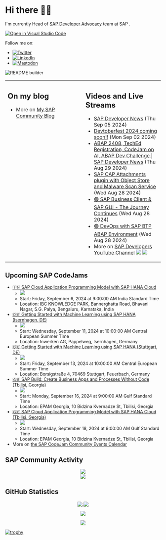 
# Hi there 👋🏼

I'm currently Head of [SAP Developer Advocacy](https://developers.sap.com/developer-advocates.html) team at SAP .

[![Open in Visual Studio Code](https://img.shields.io/badge/Made%20for-VSCode-1f425f.svg)](https://github.dev/jung-thomas/jung-thomas)

Follow me on:
- <a href="https://twitter.com/thomas_jung"><img alt="Twitter" src="https://img.shields.io/badge/thomas_jung-%231DA1F2.svg?style=for-the-badge&logo=Twitter&logoColor=white"/></a>
- <a href="https://www.linkedin.com/in/thomasjungsap/"><img alt="LinkedIn" src="https://img.shields.io/badge/linkedin-%230077B5.svg?style=for-the-badge&logo=linkedin&logoColor=white"/></a>
- <a rel="me" href="https://mastodon.cloud/@thomas_jung"><img alt="Mastodon" src="https://img.shields.io/mastodon/follow/109262551990174478?domain=https%3A%2F%2Fmastodon.cloud%2F&style=social"/></a>

![README builder](https://github.com/jung-thomas/jung-thomas/workflows/README%20builder/badge.svg)

<table><tr><td valign="top" width="50%">
 
## On my blog
- More on [My SAP Community Blog](https://community.sap.com/t5/user/viewprofilepage/user-id/139)
</td>
  
<td valign="top" width="50%">
  
## Videos and Live Streams
- [SAP Developer News](https://www.youtube.com/watch?v=Oj341riIEiM) (Thu Sep 05 2024)
- [Devtoberfest 2024 coming soon!!](https://www.youtube.com/watch?v=7FyTestvSvY) (Mon Sep 02 2024)
- [ABAP 2408, TechEd Registration, CodeJam on AI, ABAP Dev Challenge | SAP Developer News](https://www.youtube.com/watch?v=xvdewwwM5kc) (Thu Aug 29 2024)
- [SAP CAP Attachments plugin with Object Store and Malware Scan Service](https://www.youtube.com/watch?v=1mVQxJDZ2JI) (Wed Aug 28 2024)
- [🟢 SAP Business Client & SAP GUI - The Journey Continues](https://www.youtube.com/watch?v=Ihxl85uXrjc) (Wed Aug 28 2024)
- [🟢 DevOps with SAP BTP ABAP Environment](https://www.youtube.com/watch?v=CIPDvO6hxAo) (Wed Aug 28 2024)
- More on [SAP Developers YouTube Channel](https://www.youtube.com/channel/UCNfmelKDrvRmjYwSi9yvrMg) ![](https://img.shields.io/youtube/channel/views/UCNfmelKDrvRmjYwSi9yvrMg) ![](https://img.shields.io/youtube/channel/subscribers/UCNfmelKDrvRmjYwSi9yvrMg)
</td></tr></table>

## Upcoming SAP CodeJams
- [🇮🇳 SAP Cloud Application Programming Model with SAP HANA Cloud](https://community.sap.com/t5/sap-codejam/sap-cloud-application-programming-model-with-sap-hana-cloud/ev-p/13788891)
  - <img src="https://community.sap.com/t5/image/serverpage/image-id/149302i72F24745914459CD/image-size/thumb?v=v2&px=150" />
  - Start: Friday, September 6, 2024 at 9:00:00 AM India Standard Time
  - Location: IBC KNOWLEDGE PARK, Bannerghatta Road, Bhavani Nagar, S.G. Palya, Bengaluru, Karnataka, India
- [🇩🇪 Getting Started with Machine Learning using SAP HANA (Isernhagen, DE)](https://community.sap.com/t5/sap-codejam/getting-started-with-machine-learning-using-sap-hana-isernhagen-de/ev-p/13781324)
  - <img src="https://community.sap.com/t5/image/serverpage/image-id/146019i89592D4C4AD6381A/image-size/thumb?v=v2&px=150" />
  - Start: Wednesday, September 11, 2024 at 10:00:00 AM Central European Summer Time
  - Location: Inwerken AG, Pappelweg, Isernhagen, Germany
- [🇩🇪 Getting Started with Machine Learning using SAP HANA (Stuttgart, DE)](https://community.sap.com/t5/sap-codejam/getting-started-with-machine-learning-using-sap-hana-stuttgart-de/ev-p/13776919)
  - <img src="https://community.sap.com/t5/image/serverpage/image-id/146022i9EFD1A7767BDF824/image-size/thumb?v=v2&px=150" />
  - Start: Friday, September 13, 2024 at 10:00:00 AM Central European Summer Time
  - Location: Borsigstraße 4, 70469 Stuttgart, Feuerbach, Germany
- [🇬🇪  SAP Build: Create Business Apps and Processes Without Code (Tbilisi, Georgia)](https://community.sap.com/t5/sap-codejam/sap-build-create-business-apps-and-processes-without-code-tbilisi-georgia/ev-p/13766788)
  - <img src="https://community.sap.com/t5/image/serverpage/image-id/139411i4D4B2C159632ECD9/image-size/thumb?v=v2&px=150" />
  - Start: Monday, September 16, 2024 at 9:00:00 AM Gulf Standard Time
  - Location: EPAM Georgia, 10 Bidzina Kvernadze St, Tbilisi, Georgia
- [🇬🇪 SAP Cloud Application Programming Model with SAP HANA Cloud (Tbilisi, Georgia)](https://community.sap.com/t5/sap-codejam/sap-cloud-application-programming-model-with-sap-hana-cloud-tbilisi-georgia/ev-p/13767071)
  - <img src="https://community.sap.com/t5/image/serverpage/image-id/139411i4D4B2C159632ECD9/image-size/thumb?v=v2&px=150" />
  - Start: Wednesday, September 18, 2024 at 9:00:00 AM Gulf Standard Time
  - Location: EPAM Georgia, 10 Bidzina Kvernadze St, Tbilisi, Georgia
- More on [the SAP CodeJam Community Events Calendar](https://groups.community.sap.com/t5/sap-codejam/eb-p/codejam-events)

## SAP Community Activity
<p align = "center">
<a href="https://community.sap.com/t5/user/viewprofilepage/user-id/139">
  <img align="center" src="https://devrel-tools-prod-scn-badges-srv.cfapps.eu10.hana.ondemand.com/activity/139" />
</a>
</br>
<a href="https://community.sap.com/t5/user/viewprofilepage/user-id/139">
  <img align="center" src="https://devrel-tools-prod-scn-badges-srv.cfapps.eu10.hana.ondemand.com/showcaseBadges/139/1570/674/384/900/390" />
</a>
</p>

## GitHub Statistics
<p align = "center">
<a href="https://github.com/anuraghazra/github-readme-stats">
  <img align="center" src="https://github-readme-stats.vercel.app/api?username=jung-thomas&count_private=true&show_icons=true&theme=dark&line_height=27" />
</a>
<a href="https://github.com/anuraghazra/github-readme-stats">
  <img align="center" src="https://github-readme-stats.vercel.app/api/top-langs/?username=jung-thomas&show_icons=true&theme=dark" />
</a>
</p>

<p align = "center">
 <img  src="https://github-readme-streak-stats.herokuapp.com/?user=jung-thomas&show_icons=true&locale=en&layout=compact&theme=dark&line_height=0" />
</p> 

<p align = "center">
 <img src="https://activity-graph.herokuapp.com/graph?username=jung-thomas&theme=redical">
</p> 

[![trophy](https://github-profile-trophy.vercel.app/?username=jung-thomas&theme=onedark)](https://github.com/ryo-ma/github-profile-trophy)


